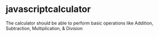 # javascriptcalculator
 The calculator should be able to perform basic operations like Addition, Subtraction, Multiplication, &amp; Division
